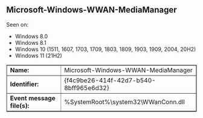 ## Microsoft-Windows-WWAN-MediaManager

Seen on:
* Windows 8.0
* Windows 8.1
* Windows 10 (1511, 1607, 1703, 1709, 1803, 1809, 1903, 1909, 2004, 20H2)
* Windows 11 (21H2)

<table border="1" class="docutils">
  <tbody>
    <tr>
      <td><b>Name:</b></td>
      <td>Microsoft-Windows-WWAN-MediaManager</td>
    </tr>
    <tr>
      <td><b>Identifier:</b></td>
      <td>{f4c9be26-414f-42d7-b540-8bff965e6d32}</td>
    </tr>
    <tr>
      <td><b>Event message file(s):</b></td>
      <td>%SystemRoot%\system32\WWanConn.dll</td>
    </tr>
  </tbody>
</table>

&nbsp;

